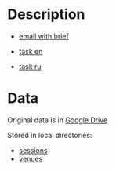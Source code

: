 # Description

- [email with brief](https://mail.google.com/mail/u/0/#all/FMfcgzGsltTpVDnLZzvmvDgHqpQFsqjs)

- [task en](https://docs.google.com/document/d/1gG-Dfm5YQFISyA7cHlPZq9r8EgAY8xyLOgqoQy6j26s/edit#heading=h.gjdgxs
)

- [task ru](https://docs.google.com/document/d/1CHUyUNbnPFuZsQZzIYQfQMVbXyGzUuwbZNgwkz76xIg/edit#heading=h.gjdgxs)

# Data

Original data is in [Google Drive](https://drive.google.com/drive/folders/1AGRaY2A25E74AMsDHUNPE8T5Y1dzNCFE?usp=sharing)

Stored in local directories:
- [sessions](s3/sessions.csv)
- [venues](cache/venues.csv)
